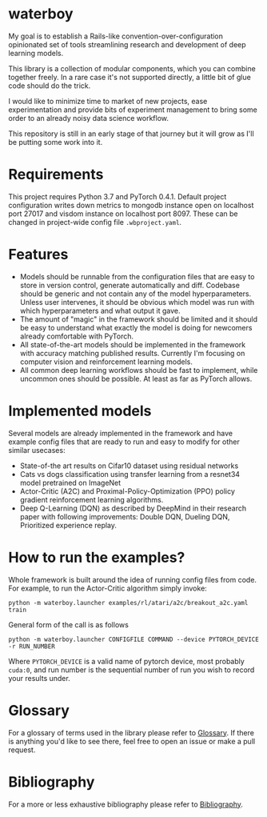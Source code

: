 # waterboy

My goal is to establish a Rails-like convention-over-configuration opinionated set of
tools streamlining research and development of deep learning models.

This library is a collection of modular components, which you can combine together freely.
In a rare case it's not supported directly, a little bit of glue code should do the trick.

I would like to minimize time to market of new projects, ease experimentation
and provide bits of experiment management to bring some order to an already 
noisy data science workflow.

This repository is still in an early stage of that journey but it will grow
as I'll be putting some work into it.

# Requirements

This project requires Python 3.7 and PyTorch 0.4.1. Default project configuration writes
down metrics to mongodb instance open on localhost port 27017 and visdom instance 
on localhost port 8097. These can be changed in project-wide config file
`.wbproject.yaml`.

# Features

- Models should be runnable from the configuration files
  that are easy to store in version control, generate automatically and diff.
  Codebase should be generic and not contain any of the model hyperparameters.
  Unless user intervenes, it should be obvious which model was run
  with which hyperparameters and what output it gave.
- The amount of "magic" in the framework should be limited and it should be easy to
  understand what exactly the model is doing for newcomers already comfortable with PyTorch. 
- All state-of-the-art models should be implemented in the framework with accuracy
  matching published results.
  Currently I'm focusing on computer vision and reinforcement learning models.
- All common deep learning workflows should be fast to implement, while 
  uncommon ones should be possible. At least as far as PyTorch allows.
  
  
# Implemented models

Several models are already implemented in the framework and have example config files
that are ready to run and easy to modify for other similar usecases:

- State-of-the art results on Cifar10 dataset using residual networks
- Cats vs dogs classification using transfer learning from a resnet34 model pretrained on 
  ImageNet
- Actor-Critic (A2C) and Proximal-Policy-Optimization (PPO) policy gradient reinforcement
  learning algorithms.
- Deep Q-Learning (DQN) as described by DeepMind in their research paper with following 
  improvements: Double DQN, Dueling DQN, Prioritized experience replay.


# How to run the examples?

Whole framework is built around the idea of running config files from code. For example,
to run the Actor-Critic algorithm simply invoke:

```
python -m waterboy.launcher examples/rl/atari/a2c/breakout_a2c.yaml train
```

General form of the call is as follows 


```
python -m waterboy.launcher CONFIGFILE COMMAND --device PYTORCH_DEVICE -r RUN_NUMBER
```

Where `PYTORCH_DEVICE` is a valid name of pytorch device, most probably `cuda:0`, and run
number is the sequential number of run you wish to record your results under.

# Glossary

For a glossary of terms used in the library please refer to [Glossary](docs/Glossary.md).
If there is anything you'd like to see there, feel free to open an issue or make a pull request.

# Bibliography

For a more or less exhaustive bibliography please refer to [Bibliography](docs/Bibliography.md).

